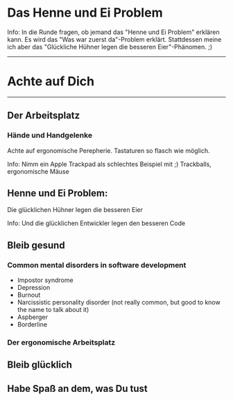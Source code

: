 # Das Henne und Ei Problem

Info:
In die Runde fragen, ob jemand das "Henne und Ei Problem" erklären kann.
Es wird das "Was war zuerst da"-Problem erklärt.
Stattdessen meine ich aber das "Glückliche Hühner legen die besseren Eier"-Phänomen. ;)

---

# Achte auf Dich

---

## Der Arbeitsplatz

### Hände und Handgelenke

Achte auf ergonomische Perepherie.
Tastaturen so flasch wie möglich.


Info:
Nimm ein Apple Trackpad als schlechtes Beispiel mit ;)
Trackballs, ergonomische Mäuse

## Henne und Ei Problem:

Die glücklichen Hühner legen die besseren Eier

Info:
Und die glücklichen Entwickler legen den besseren Code

## Bleib gesund

### Common mental disorders in software development

- Impostor syndrome
- Depression
- Burnout
- Narcissistic personality disorder
(not really common, but good to know the name to talk about it)
- Aspberger
- Borderline

### Der ergonomische Arbeitsplatz



## Bleib glücklich

## Habe Spaß an dem, was Du tust

